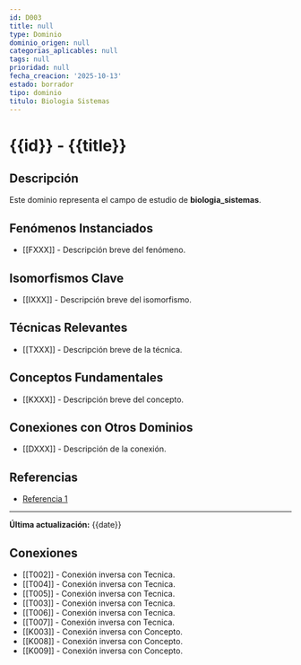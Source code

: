 ```yaml
---
id: D003
title: null
type: Dominio
dominio_origen: null
categorias_aplicables: null
tags: null
prioridad: null
fecha_creacion: '2025-10-13'
estado: borrador
tipo: dominio
titulo: Biologia Sistemas
---
```

# {{id}} - {{title}}

## Descripción

Este dominio representa el campo de estudio de **biologia_sistemas**.

## Fenómenos Instanciados

- [[FXXX]] - Descripción breve del fenómeno.

## Isomorfismos Clave

- [[IXXX]] - Descripción breve del isomorfismo.

## Técnicas Relevantes

- [[TXXX]] - Descripción breve de la técnica.

## Conceptos Fundamentales

- [[KXXX]] - Descripción breve del concepto.

## Conexiones con Otros Dominios

- [[DXXX]] - Descripción de la conexión.

## Referencias

- [Referencia 1](URL)

---

**Última actualización:** {{date}}

## Conexiones
- [[T002]] - Conexión inversa con Tecnica.
- [[T004]] - Conexión inversa con Tecnica.
- [[T005]] - Conexión inversa con Tecnica.
- [[T003]] - Conexión inversa con Tecnica.
- [[T006]] - Conexión inversa con Tecnica.
- [[T007]] - Conexión inversa con Tecnica.
- [[K003]] - Conexión inversa con Concepto.
- [[K008]] - Conexión inversa con Concepto.
- [[K009]] - Conexión inversa con Concepto.
